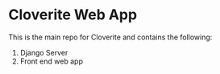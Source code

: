 Cloverite Web App
===

This is the main repo for Cloverite and contains the following:

1) Django Server
2) Front end web app
